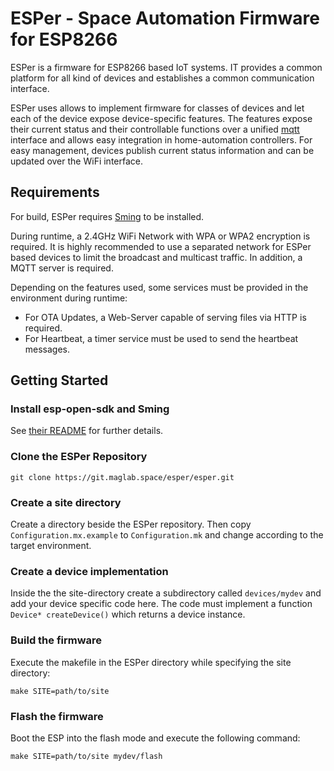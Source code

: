 # ESPer - Space Automation Firmware for ESP8266

ESPer is a firmware for ESP8266 based IoT systems.
IT provides a common platform for all kind of devices and establishes a common communication interface.

ESPer uses allows to implement firmware for classes of devices and let each of the device expose device-specific features.
The features expose their current status and their controllable functions over a unified [mqtt](http://mqtt.org/) interface and allows easy integration in home-automation controllers.
For easy management, devices publish current status information and can be updated over the WiFi interface.


## Requirements

For build, ESPer requires [Sming](https://github.com/SmingHub/Sming) to be installed.

During runtime, a 2.4GHz WiFi Network with WPA or WPA2 encryption is required.
It is highly recommended to use a separated network for ESPer based devices to limit the broadcast and multicast traffic.
In addition, a MQTT server is required.

Depending on the features used, some services must be provided in the environment during runtime:
* For OTA Updates, a Web-Server capable of serving files via HTTP is required.
* For Heartbeat, a timer service must be used to send the heartbeat messages.


## Getting Started

### Install esp-open-sdk and Sming
See [their README](https://github.com/SmingHub/Sming/blob/develop/Readme.md) for further details.

### Clone the ESPer Repository
~~~~
git clone https://git.maglab.space/esper/esper.git
~~~~

### Create a site directory
Create a directory beside the ESPer repository.
Then copy `Configuration.mx.example` to `Configuration.mk` and change according to the target environment.

### Create a device implementation
Inside the the site-directory create a subdirectory called `devices/mydev` and add your device specific code here.
The code must implement a function `Device* createDevice()` which returns a device instance.

### Build the firmware
Execute the makefile in the ESPer directory while specifying the site directory:
~~~~
make SITE=path/to/site
~~~~

### Flash the firmware
Boot the ESP into the flash mode and execute the following command:
~~~~
make SITE=path/to/site mydev/flash
~~~~
